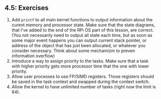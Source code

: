 ## 4.5: Exercises

1. Add `printf` to all main kernel functions to output information about the curent memory and processor state. Make sure that the state diagrams, that I've added to the end of the RPi OS part of this lesson, are correct.  (You not necessarily need to output all state each time, but as soon as some major event happens you can output current stack pointer, or address of the object that has just been allocated, or whatever you consider necessary. Think about some mechamizm to preven information overflow) 
1. Introduce a way to assign priority to the tasks. Make sure that a task with higher priority gets more processor time that the one with lower priority.
1. Allow user processes to use FP/SIMD registers. Those registers should be saved in the task context and swapped during the context switch.
1. Allow the kernel to have unlimited number of tasks (right now the limit is 64). 

